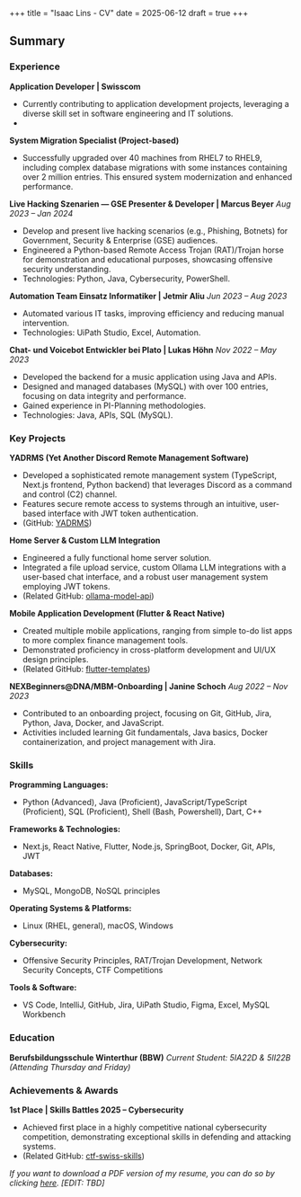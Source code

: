 +++
title = "Isaac Lins - CV"
date = 2025-06-12
draft = true
+++

## Summary

### Experience

**Application Developer | Swisscom**

- Currently contributing to application development projects, leveraging a diverse skill set in software engineering and IT solutions.
- 

**System Migration Specialist (Project-based)**

- Successfully upgraded over 40 machines from RHEL7 to RHEL9, including complex database migrations with some instances containing over 2 million entries. This ensured system modernization and enhanced performance.

**Live Hacking Szenarien — GSE Presenter & Developer | Marcus Beyer**
_Aug 2023 – Jan 2024_





- Develop and present live hacking scenarios (e.g., Phishing, Botnets) for Government, Security & Enterprise (GSE) audiences.
- Engineered a Python-based Remote Access Trojan (RAT)/Trojan horse for demonstration and educational purposes, showcasing offensive security understanding.
- Technologies: Python, Java, Cybersecurity, PowerShell.

**Automation Team Einsatz Informatiker | Jetmir Aliu**
_Jun 2023 – Aug 2023_

- Automated various IT tasks, improving efficiency and reducing manual intervention.
- Technologies: UiPath Studio, Excel, Automation.

**Chat- und Voicebot Entwickler bei Plato | Lukas Höhn**
_Nov 2022 – May 2023_

- Developed the backend for a music application using Java and APIs.
- Designed and managed databases (MySQL) with over 100 entries, focusing on data integrity and performance.
- Gained experience in PI-Planning methodologies.
- Technologies: Java, APIs, SQL (MySQL).

### Key Projects

**YADRMS (Yet Another Discord Remote Management Software)**

- Developed a sophisticated remote management system (TypeScript, Next.js frontend, Python backend) that leverages Discord as a command and control (C2) channel.
- Features secure remote access to systems through an intuitive, user-based interface with JWT token authentication.
- (GitHub: [YADRMS](https://github.com/isaaclins/YADRMS))

**Home Server & Custom LLM Integration**

- Engineered a fully functional home server solution.
- Integrated a file upload service, custom Ollama LLM integrations with a user-based chat interface, and a robust user management system employing JWT tokens.
- (Related GitHub: [ollama-model-api](https://github.com/isaaclins/ollama-model-api))

**Mobile Application Development (Flutter & React Native)**

- Created multiple mobile applications, ranging from simple to-do list apps to more complex finance management tools.
- Demonstrated proficiency in cross-platform development and UI/UX design principles.
- (Related GitHub: [flutter-templates](https://github.com/isaaclins/flutter-templates))

**NEXBeginners@DNA/MBM-Onboarding | Janine Schoch**
_Aug 2022 – Nov 2023_

- Contributed to an onboarding project, focusing on Git, GitHub, Jira, Python, Java, Docker, and JavaScript.
- Activities included learning Git fundamentals, Java basics, Docker containerization, and project management with Jira.

### Skills

**Programming Languages:**

- Python (Advanced), Java (Proficient), JavaScript/TypeScript (Proficient), SQL (Proficient), Shell (Bash, Powershell), Dart, C++

**Frameworks & Technologies:**

- Next.js, React Native, Flutter, Node.js, SpringBoot, Docker, Git, APIs, JWT

**Databases:**

- MySQL, MongoDB, NoSQL principles

**Operating Systems & Platforms:**

- Linux (RHEL, general), macOS, Windows

**Cybersecurity:**

- Offensive Security Principles, RAT/Trojan Development, Network Security Concepts, CTF Competitions

**Tools & Software:**

- VS Code, IntelliJ, GitHub, Jira, UiPath Studio, Figma, Excel, MySQL Workbench

### Education

**Berufsbildungsschule Winterthur (BBW)**
_Current Student: 5IA22D & 5II22B (Attending Thursday and Friday)_

### Achievements & Awards

**1st Place | Skills Battles 2025 – Cybersecurity**

- Achieved first place in a highly competitive national cybersecurity competition, demonstrating exceptional skills in defending and attacking systems.
- (Related GitHub: [ctf-swiss-skills](https://github.com/isaaclins/ctf-swiss-skills))

_If you want to download a PDF version of my resume, you can do so by clicking [here](/resume-download). [EDIT: TBD]_
